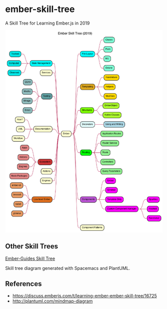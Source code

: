# ember-skill-tree
A Skill Tree for Learning Ember.js in 2019

![Ember Skill Tree](https://github.com/rajasegar/ember-skill-tree/raw/master/skill-tree.png)

## Other Skill Trees
[Ember-Guides Skill Tree](https://github.com/rajasegar/ember-skill-tree/raw/master/ember-guides.png)

Skill tree diagram generated with Spacemacs and PlantUML.
## References
- https://discuss.emberjs.com/t/learning-ember-ember-skill-tree/16725
- http://plantuml.com/mindmap-diagram
